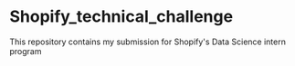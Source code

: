 # Shopify_technical_challenge
This repository contains my submission for Shopify's Data Science intern program
